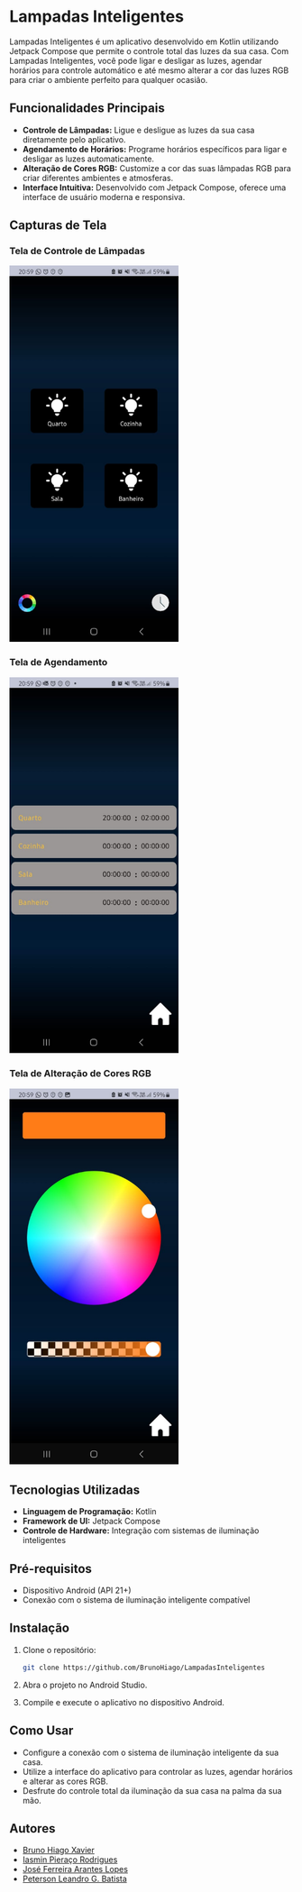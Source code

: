# Lampadas Inteligentes

Lampadas Inteligentes  é um aplicativo desenvolvido em Kotlin utilizando Jetpack Compose que permite o controle total das luzes da sua casa. Com Lampadas Inteligentes, você pode ligar e desligar as luzes, agendar horários para controle automático e até mesmo alterar a cor das luzes RGB para criar o ambiente perfeito para qualquer ocasião.

## Funcionalidades Principais

- **Controle de Lâmpadas:** Ligue e desligue as luzes da sua casa diretamente pelo aplicativo.
- **Agendamento de Horários:** Programe horários específicos para ligar e desligar as luzes automaticamente.
- **Alteração de Cores RGB:** Customize a cor das suas lâmpadas RGB para criar diferentes ambientes e atmosferas.
- **Interface Intuitiva:** Desenvolvido com Jetpack Compose, oferece uma interface de usuário moderna e responsiva.

## Capturas de Tela

### Tela de Controle de Lâmpadas
<img src="images/tela_controle.jpeg" alt="Tela de Controle de Lâmpadas" width="300">

### Tela de Agendamento
<img src="images/tela_agendamento.jpeg" alt="Tela de Agendamento" width="300">

### Tela de Alteração de Cores RGB
<img src="images/tela_rgb.jpeg" alt="Tela de Alteração de Cores RGB" width="300">

## Tecnologias Utilizadas

- **Linguagem de Programação:** Kotlin
- **Framework de UI:** Jetpack Compose
- **Controle de Hardware:** Integração com sistemas de iluminação inteligentes

## Pré-requisitos

- Dispositivo Android (API 21+)
- Conexão com o sistema de iluminação inteligente compatível

## Instalação

1. Clone o repositório:

   ```bash
   git clone https://github.com/BrunoHiago/LampadasInteligentes

   ```
2. Abra o projeto no Android Studio.

3. Compile e execute o aplicativo no dispositivo Android.

## Como Usar
- Configure a conexão com o sistema de iluminação inteligente da sua casa.
- Utilize a interface do aplicativo para controlar as luzes, agendar horários e alterar as cores RGB.
- Desfrute do controle total da iluminação da sua casa na palma da sua mão.
  
## Autores
- [Bruno Hiago Xavier ](https://github.com/BrunoHiago)
- [Iasmin Pieraço Rodrigues ](https://github.com/IasminPieraco)
- [José Ferreira Arantes Lopes ](https://github.com/JoseArantes83)
- [Peterson Leandro G. Batista ](https://github.com/zSkiluu)

